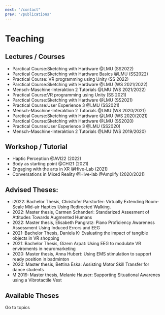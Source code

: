 ```yaml
---
next: "/contact"
prev: "/publications"
---
```

# Teaching


## Lectures / Courses

- <Badge type="tip" text="SWH" vertical="middle" /> <Badge type="warning" text="SS" vertical="middle" /> Parctical Course:Sketching with Hardware @LMU (SS2022) 
- <Badge type="tip" text="SWH" vertical="middle" /> <Badge type="warning" text="SS" vertical="middle" /> Parctical Course:Sketching with Hardware Basics @LMU (SS2022) 
- <Badge type="tip" text="PVRU" vertical="middle" /> <Badge type="warning" text="SS" vertical="middle" /> Practical Course: VR programming using Unity (SS 2022) 
- <Badge type="tip" text="SWH" vertical="middle" /> <Badge type="warning" text="WS" vertical="middle" /> Parctical Course:Sketching with Hardware @LMU (WS 2021/2022)
- <Badge type="tip" text="MMI2" vertical="middle" /> <Badge type="warning" text="WS" vertical="middle" /> Mensch-Maschine-Interaktion 2 Tutorials @LMU (WS 2021/2022)  
- <Badge type="tip" text="PVRU" vertical="middle" /> <Badge type="warning" text="SS" vertical="middle" /> Practical Course:VR programming using Unity (SS 2021)  
- <Badge type="tip" text="SWH" vertical="middle" /> <Badge type="warning" text="SS" vertical="middle" /> Parctical Course:Sketching with Hardware @LMU (SS2021)  
- <Badge type="tip" text="UX3" vertical="middle" /> <Badge type="warning" text="SS" vertical="middle" /> Practical Course:User Experience 3 @LMU (SS2021)  
- <Badge type="tip" text="MMI2" vertical="middle" /> <Badge type="warning" text="WS" vertical="middle" /> Mensch-Maschine-Interaktion 2 Tutorials @LMU (WS 2020/2021)  
- <Badge type="tip" text="SWH" vertical="middle" /> <Badge type="warning" text="WS" vertical="middle" /> Parctical Course:Sketching with Hardware @LMU (WS 2020/2021)  
- <Badge type="tip" text="SWH" vertical="middle" /> <Badge type="warning" text="SS" vertical="middle" /> Parctical Course:Sketching with Hardware @LMU (SS2020)  
- <Badge type="tip" text="SWH" vertical="middle" /> <Badge type="warning" text="SS" vertical="middle" /> Practical Course:User Experience 3 @LMU (SS2020)  
- <Badge type="tip" text="MMI2" vertical="middle" /> <Badge type="warning" text="WS" vertical="middle" /> Mensch-Maschine-Interaktion 2 Tutorials @LMU (WS 2019/2020)  


## Workshop / Tutorial

- <Badge type="tip" text="AVI" vertical="middle" /> Haptic Perception @AVI22 (2022)
- <Badge type="tip" text="CHI" vertical="middle" /> Body as starting point @CHI21 (2021)
- <Badge type="tip" text="HIVE" vertical="middle" /> Engaging with the arts in XR @Hive-Lab (2021)
- <Badge type="tip" text="HIVE" vertical="middle" /> Conversations in Mixed Reality @Hive-lab @Amplify (2020/2021)

## Advised Theses:

- <Badge type="tip" text="BT" vertical="middle" /> <Badge type="warning" text="Running" vertical="middle" /> i2022: Bachelor Thesis, Christofer Parstorfer: Virtually Extending Room-Scale Mid-air Haptics Using Redirected Walking.
- <Badge type="tip" text="MT" vertical="middle" /> <Badge type="warning" text="Running" vertical="middle" /> 2022: Master thesis, Carmen Schanderl: Standarized Assesment of Attitudes Towards Augmented Humans
- <Badge type="tip" text="MT" vertical="middle" /> <Badge type="warning" text="Running" vertical="middle" /> 2022: Master thesis, Elisabeth Pangratz: Piano Proficiency Awareness Assessment Using Induced Errors and EEG
- <Badge type="tip" text="BT" vertical="middle" /> <Badge type="warning" text="Finished" vertical="middle" /> 2021: Bachelor Thesis, Daniela K: Evaluating the impact of tangible objects in VR shopping
- <Badge type="tip" text="BT" vertical="middle" /> <Badge type="warning" text="Finished" vertical="middle" /> 2021: Bachelor Thesis, Gizem Arpat: Using EEG to modulate VR enviroments in neuromarketing
- <Badge type="tip" text="MT" vertical="middle" /> <Badge type="warning" text="Finished" vertical="middle" /> 2020: Master thesis, Anna Hubert: Using EMS stimulation to support ready position in badminton
- <Badge type="tip" text="MT" vertical="middle" /> <Badge type="warning" text="Finished" vertical="middle" /> 2020: Master thesis, Bettina Eska: Assisting Motor Skill Transfer for dance students
- <Badge type="tip" text="MT" vertical="middle" /> <Badge type="warning" text="Finished" vertical="middle" /> M 2019: Master thesis, Melanie Hauser: Supporting Situational Awarenes using a Vibrotactile Vest

## Available Theses

<n-button strong secondary tag="a" href="/theses" type="primary">Go to topics</n-button>

<script>

import {
  NButton,
} from "naive-ui";

export default {
  components: {
    NButton,
  },
};
</script>